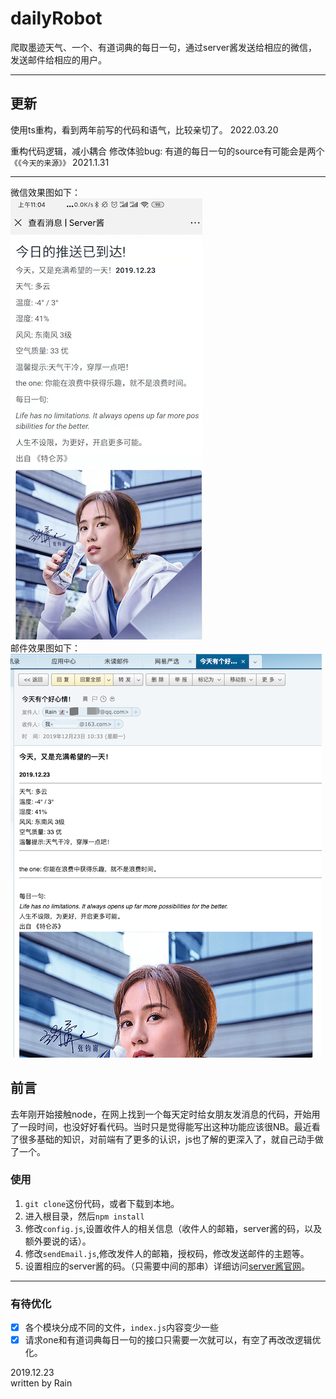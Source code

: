 # dailyRobot

爬取墨迹天气、一个、有道词典的每日一句，通过server酱发送给相应的微信，发送邮件给相应的用户。  

---

## 更新

使用ts重构，看到两年前写的代码和语气，比较亲切了。
2022.03.20

重构代码逻辑，减小耦合
修改体验bug: 有道的每日一句的source有可能会是两个`《《今天的来源》》`
2021.1.31

---

微信效果图如下：  
![微信效果图](https://github.com/LRQLRQ/picture/blob/master/wechatRobotPic.png?raw=true)  
邮件效果图如下：  
![邮件效果图](https://github.com/LRQLRQ/picture/blob/master/emailRobotPic.png?raw=true)

## 前言

去年刚开始接触node，在网上找到一个每天定时给女朋友发消息的代码，开始用了一段时间，也没好好看代码。当时只是觉得能写出这种功能应该很NB。最近看了很多基础的知识，对前端有了更多的认识，js也了解的更深入了，就自己动手做了一个。

### 使用

1. ` git clone `这份代码，或者下载到本地。
2. 进入根目录，然后`npm install`
3. 修改`config.js`,设置收件人的相关信息（收件人的邮箱，server酱的码，以及额外要说的话）。
4. 修改`sendEmail.js`,修改发件人的邮箱，授权码，修改发送邮件的主题等。
5. 设置相应的server酱的码。（只需要中间的那串）详细访问[server酱官网](http://sc.ftqq.com/3.version)。

---

### 有待优化

- [x] 各个模块分成不同的文件，`index.js`内容变少一些
- [x] 请求one和有道词典每日一句的接口只需要一次就可以，有空了再改改逻辑优化。

2019.12.23  
written by Rain  
